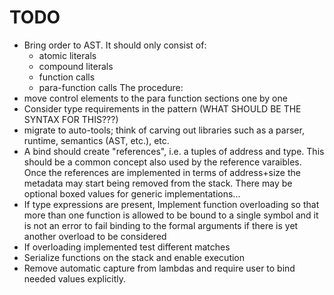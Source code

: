 # TODO #
- Bring order to AST. It should only consist of:
  - atomic literals
  - compound literals
  - function calls
  - para-function calls
 The procedure:
 - move control elements to the para function sections one by one
- Consider type requirements in the pattern (WHAT SHOULD BE THE SYNTAX FOR THIS???)
- migrate to auto-tools; think of carving out libraries such as a parser, runtime, semantics (AST, etc.), etc.
- A bind should create "references", i.e. a tuples of address and type.
  This should be a common concept also used by the reference varaibles. Once
  the references are implemented in terms of address+size the metadata may start
  being removed from the stack. There may be optional boxed values for generic
  implementations...
- If type expressions are present, Implement function overloading so that more than one function is allowed
  to be bound to a single symbol and it is not an error to fail binding to the formal arguments if there
  is yet another overload to be considered
- If overloading implemented test different matches
- Serialize functions on the stack and enable execution
- Remove automatic capture from lambdas and require user to bind needed values explicitly.
